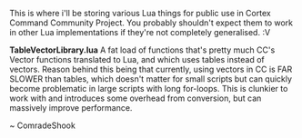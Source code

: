 This is where i'll be storing various Lua things for public use in Cortex Command Community Project. You probably shouldn't expect them to work in other Lua implementations if they're not completely generalised. :V

__TableVectorLibrary.lua__
A fat load of functions that's pretty much CC's Vector functions translated to Lua, and which uses tables instead of vectors. Reason behind this being that currently, using vectors in CC is FAR SLOWER than tables, which doesn't matter for small scripts but can quickly become problematic in large scripts with long for-loops. 
This is clunkier to work with and introduces some overhead from conversion, but can massively improve performance.

~ ComradeShook
